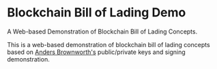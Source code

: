 # Blockchain Bill of Lading Demo
A Web-based Demonstration of Blockchain Bill of Lading Concepts.

This is a web-based demonstration of blockchain bill of lading concepts based on <a href="https://github.com/anders94/public-private-key-demo">Anders Brownworth's</a> public/private keys and signing demonstration.
